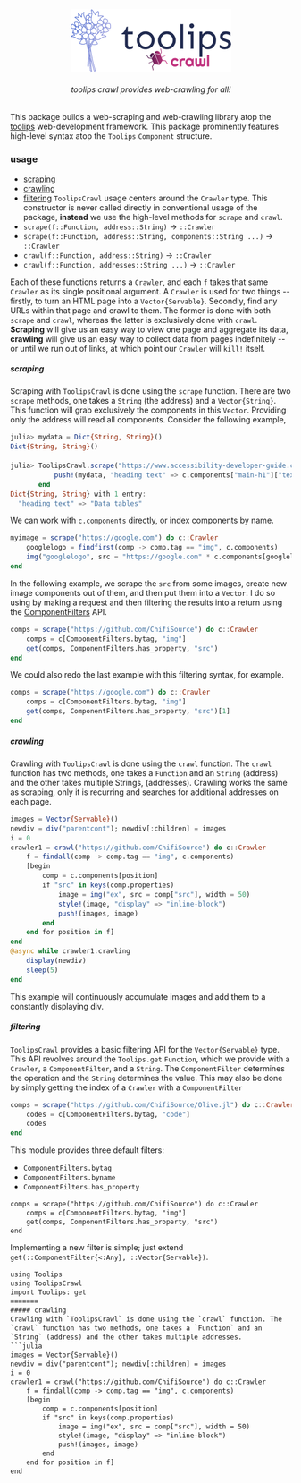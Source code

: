 <div align="center">
 <img id="mainimage" src="https://github.com/ChifiSource/image_dump/blob/main/toolips/toolipscrawl.png"></img>
 <h6 id="crawlsub">toolips crawl provides web-crawling for all!</h6>
 </div>

This package builds a web-scraping and web-crawling library atop the [toolips](https://github.com/ChifiSource/Toolips.jl) web-development framework. This package prominently features high-level syntax atop the `Toolips` `Component` structure.

### usage
- [scraping](#scraping)
- [crawling](#crawling)
- [filtering](#filtering)
`ToolipsCrawl` usage centers around the `Crawler` type. This constructor is never called directly in conventional usage of the package, **instead** we use the high-level methods for `scrape` and `crawl`.
- `scrape(f::Function, address::String)` -> `::Crawler`
- `scrape(f::Function, address::String, components::String ...)` -> `::Crawler`
- `crawl(f::Function, address::String)` -> `::Crawler`
- `crawl(f::Function, addresses::String ...)` -> `::Crawler`


Each of these functions returns a `Crawler`, and each `f` takes that same `Crawler` as its single positional argument. A `Crawler` is used for two things -- firstly, to turn an HTML page into a `Vector{Servable}`. Secondly, find any URLs within that page and crawl to them. The former is done with both `scrape` and `crawl`, whereas the latter is exclusively done with `crawl`. **Scraping** will give us an easy way to view one page and aggregate its data, **crawling** will give us an easy way to collect data from pages indefinitely -- or until we run out of links, at which point our `Crawler` will `kill!` itself.
##### scraping
Scraping with `ToolipsCrawl` is done using the `scrape` function. There are two `scrape` methods, one takes a `String` (the address) and a `Vector{String}`. This function will grab exclusively the components in this `Vector`. Providing only the address will read all components. Consider the following example,
```julia
julia> mydata = Dict{String, String}()
Dict{String, String}()

julia> ToolipsCrawl.scrape("https://www.accessibility-developer-guide.com/examples/tables/", "main-h1") do c
           push!(mydata, "heading text" => c.components["main-h1"]["text"])
       end
Dict{String, String} with 1 entry:
  "heading text" => "Data tables"
```
We can work with `c.components` directly, or index components by name.
```julia
myimage = scrape("https://google.com") do c::Crawler
    googlelogo = findfirst(comp -> comp.tag == "img", c.components)
    img("googlelogo", src = "https://google.com" * c.components[googlelogo]["src"])
end
```
In the following example, we scrape the `src` from some images, create new image components out of them, and then put them into a `Vector`. I do so using by making a request and then filtering the results into a return using the [ComponentFilters](#filtering) API. 
```julia
comps = scrape("https://github.com/ChifiSource") do c::Crawler
    comps = c[ComponentFilters.bytag, "img"]
    get(comps, ComponentFilters.has_property, "src")
end
```
We could also redo the last example with this filtering syntax, for example.
```julia
comps = scrape("https://google.com") do c::Crawler
    comps = c[ComponentFilters.bytag, "img"]
    get(comps, ComponentFilters.has_property, "src")[1]
end
```
##### crawling
Crawling with `ToolipsCrawl` is done using the `crawl` function. The `crawl` function has two methods, one takes a `Function` and an `String` (address) and the other takes multiple Strings, (addresses). Crawling works the same as scraping, only it is recurring and searches for additional addresses on each page.
```julia
images = Vector{Servable}()
newdiv = div("parentcont"); newdiv[:children] = images
i = 0
crawler1 = crawl("https://github.com/ChifiSource") do c::Crawler
    f = findall(comp -> comp.tag == "img", c.components)
    [begin
        comp = c.components[position]
        if "src" in keys(comp.properties)
            image = img("ex", src = comp["src"], width = 50)
            style!(image, "display" => "inline-block")
            push!(images, image)
        end
    end for position in f]
end
@async while crawler1.crawling
    display(newdiv)
    sleep(5)
end
```
This example will continuously accumulate images and add them to a constantly displaying div.
##### filtering
`ToolipsCrawl` provides a basic filtering API for the `Vector{Servable}` type. This API revolves around the `Toolips.get` `Function`, which we provide with a `Crawler`, a `ComponentFilter`, and a `String`. The `ComponentFilter` determines the operation and the `String` determines the value. This may also be done by simply getting the index of a `Crawler` with a `ComponentFilter`
```julia
comps = scrape("https://github.com/ChifiSource/Olive.jl") do c::Crawler
    codes = c[ComponentFilters.bytag, "code"]
    codes
end
```
This module provides three 
default filters:
- `ComponentFilters.bytag`
- `ComponentFilters.byname`
- `ComponentFilters.has_property`
```example
comps = scrape("https://github.com/ChifiSource") do c::Crawler
    comps = c[ComponentFilters.bytag, "img"]
    get(comps, ComponentFilters.has_property, "src")
end
```
Implementing a new filter is simple; just extend `get(::ComponentFilter{<:Any}, ::Vector{Servable})`.
```example
using Toolips
using ToolipsCrawl
import Toolips: get
=======
##### crawling
Crawling with `ToolipsCrawl` is done using the `crawl` function. The `crawl` function has two methods, one takes a `Function` and an `String` (address) and the other takes multiple addresses.
```julia
images = Vector{Servable}()
newdiv = div("parentcont"); newdiv[:children] = images
i = 0
crawler1 = crawl("https://github.com/ChifiSource") do c::Crawler
    f = findall(comp -> comp.tag == "img", c.components)
    [begin
        comp = c.components[position]
        if "src" in keys(comp.properties)
            image = img("ex", src = comp["src"], width = 50)
            style!(image, "display" => "inline-block")
            push!(images, image)
        end
    end for position in f]
end
```
